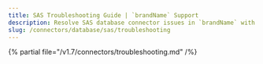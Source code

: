 ```yaml
---
title: SAS Troubleshooting Guide | `brandName` Support
description: Resolve SAS database connector issues in `brandName` with expert troubleshooting guides, common error fixes, and step-by-step solutions for seamless integration.
slug: /connectors/database/sas/troubleshooting
---
```


{% partial file="/v1.7/connectors/troubleshooting.md" /%}
